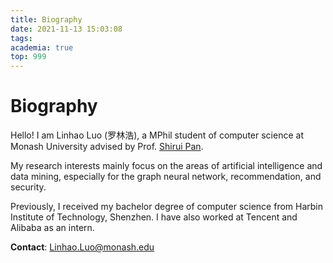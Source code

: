 ```yaml
---
title: Biography
date: 2021-11-13 15:03:08
tags:
academia: true
top: 999
---
```


# Biography

Hello! I am Linhao Luo (罗林浩), a MPhil student of computer science at Monash University advised by Prof. [Shirui Pan](https://shiruipan.github.io/).

My research interests mainly focus on the areas of artificial intelligence and data mining, especially for the graph neural network, recommendation, and security.

Previously, I received my bachelor degree of computer science from Harbin Institute of Technology, Shenzhen. I have also worked at Tencent and Alibaba as an intern.

**Contact**: [Linhao.Luo@monash.edu](mailto:Linhao.Luo@monash.edu)

